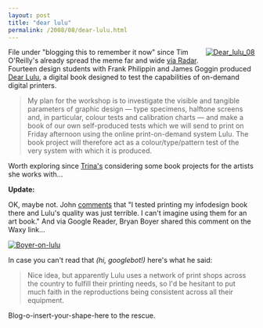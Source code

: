 ```yaml
---
layout: post
title: "dear lulu"
permalink: /2008/08/dear-lulu.html
---
```


<p><a style="float: right;" href="http://sippey.typepad.com/.a/6a00d8341c4f5f53ef00e55470bde08834-pi"><img  class="at-xid-6a00d8341c4f5f53ef00e55470bde08834" alt="Dear_lulu_08" src="http://sippey.typepad.com/.a/6a00d8341c4f5f53ef00e55470bde08834-320wi" style="margin: 0px 0px 5px 5px;"></a>
File under "blogging this to remember it now" since Tim O'Reilly's already spread the meme far and wide <a href="http://radar.oreilly.com/2008/08/a-graphic-designer-puts-print.html">via Radar</a>. Fourteen design students with Frank Philippin and James Goggin produced <a href="http://www.underconsideration.com/speakup/archives/005154.html">Dear Lulu</a>, a digital book designed to test the capabilities of on-demand digital printers.</p>

<blockquote>
  <p>My plan for the workshop is to investigate the visible and tangible parameters of graphic design — type specimens, halftone screens and, in particular, colour tests and calibration charts — and make a book of our own self-produced tests which we will send to print on Friday afternoon using the online print-on-demand system Lulu. The book project will therefore act as a colour/type/pattern test of the very system with which it is produced.</p>
</blockquote>

<p>Worth exploring since <a href="http://www.traywick.com/">Trina's</a> considering some book projects for the artists she works with...</p>

<p><strong>Update:</strong></p>

<p>OK, maybe not.  John <a href="http://sippey.typepad.com/filtered/2008/08/dear-lulu.html#comment-127744066">comments</a> that "I tested printing my infodesign book there and Lulu's quality was just terrible. I can't imagine using them for an art book."  And via Google Reader, Bryan Boyer shared this comment on the Waxy link...</p>

<p><a style="display: inline;" href="http://sippey.typepad.com/.a/6a00d8341c4f5f53ef00e554719ea08834-pi"><img class="at-xid-6a00d8341c4f5f53ef00e554719ea08834" alt="Boyer-on-lulu" src="http://sippey.typepad.com/.a/6a00d8341c4f5f53ef00e554719ea08834-500wi"  /></a></p>

<p>In case you can't read that <em>(hi, googlebot!)</em> here's what he said:</p>

<blockquote>
  <p>Nice idea, but apparently Lulu uses a network of print shops across the country to fulfill their printing needs, so I'd be hesitant to put much faith in the reproductions being consistent across all their equipment.</p>
</blockquote>

<p>Blog-o-insert-your-shape-here to the rescue.</p>



